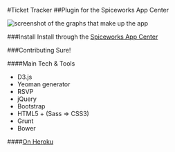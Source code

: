 #Ticket Tracker
##Plugin for the Spiceworks App Center

![screenshot of the graphs that make up the app]()

###Install
Install through the [Spiceworks App Center]()

###Contributing
Sure!

####Main Tech &amp; Tools

- D3.js
- Yeoman generator
- RSVP
- jQuery
- Bootstrap
- HTML5 + (Sass => CSS3)
- Grunt
- Bower

####[On Heroku](https://obscure-mountain-1975.herokuapp.com/)

